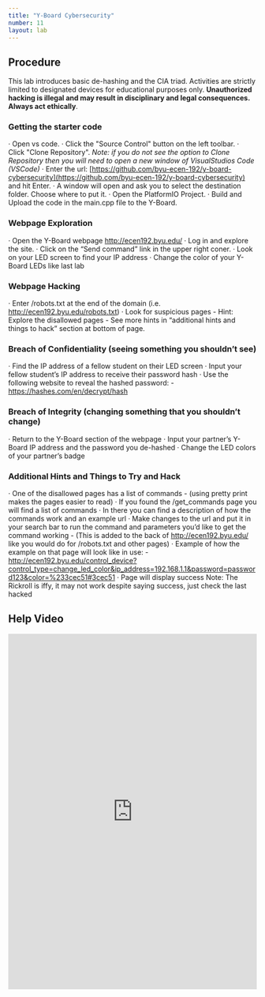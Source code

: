 ```yaml
---
title: "Y-Board Cybersecurity"
number: 11
layout: lab
---
```


<!-- There is no dynamic figures script on this page, as there are no elements. If you add elements, please go to another page and copy the notice and script at the top and bottom of the page, to keep the formatting of figures consistent. -->

## Procedure

This lab introduces basic de-hashing and the CIA triad. Activities are strictly limited to designated devices for educational purposes only. **Unauthorized hacking is illegal and may result in disciplinary and legal consequences. Always act ethically**.

### Getting the starter code

· Open vs code.
· Click the "Source Control" button on the left toolbar.
· Click "Clone Repository".
  *Note: if you do not see the option to Clone Repository then you will need to open a new window of VisualStudios Code (VSCode)*
· Enter the url: [https://github.com/byu-ecen-192/y-board-cybersecurity](https://github.com/byu-ecen-192/y-board-cybersecurity) and hit Enter.
· A window will open and ask you to select the destination folder. Choose where to put it.
· Open the PlatformIO Project.
· Build and Upload the code in the main.cpp file to the Y-Board.

### Webpage Exploration

· Open the Y-Board webpage http://ecen192.byu.edu/
· Log in and explore the site.
· Click on the “Send command” link in the upper right coner.
· Look on your LED screen to find your IP address
· Change the color of your Y-Board LEDs like last lab

### Webpage Hacking

· Enter /robots.txt at the end of the domain (i.e. http://ecen192.byu.edu/robots.txt)
· Look for suspicious pages
    - Hint: Explore the disallowed pages
    - See more hints in “additional hints and things to hack” section at bottom of page.

### Breach of Confidentiality (seeing something you shouldn’t see)

· Find the IP address of a fellow student on their LED screen
· Input your fellow student’s IP address to receive their password hash
· Use the following website to reveal the hashed password:
    - https://hashes.com/en/decrypt/hash
    
### Breach of Integrity (changing something that you shouldn’t change)

· Return to the Y-Board section of the webpage
· Input your partner’s Y-Board IP address and the password you de-hashed
· Change the LED colors of your partner’s badge

### Additional Hints and Things to Try and Hack

· One of the disallowed pages has a list of commands
    - (using pretty print makes the pages easier to read)
· If you found the /get_commands page you will find a list of commands
· In there you can find a description of how the commands work and an example url
· Make changes to the url and put it in your search bar to run the command and parameters you’d like to get the command working
    - (This is added to the back of http://ecen192.byu.edu/ like you would do for /robots.txt and other pages)
· Example of how the example on that page will look like in use:
    - http://ecen192.byu.edu/control_device?control_type=change_led_color&ip_address=192.168.1.1&password=password123&color=%233cec51#3cec51
· Page will display success Note: The Rickroll is iffy, it may not work despite saying success, just check the last hacked

## Help Video

<div style="display: flex; justify-content: center;">
    <iframe width="1280" 
            height="720" 
            src="https://www.youtube.com/embed/4DeRN4ALcRQ?si=i2nqQcMMmTkkkoxv" 
            title="Cyber lab - Youtube Player" 
            frameborder="0" 
            allow="accelerometer; autoplay; clipboard-write; encrypted-media; gyroscope; picture-in-picture; web-share" 
            referrerpolicy="strict-origin-when-cross-origin" 
            allowfullscreen>
    </iframe>
</div>
